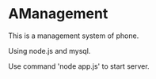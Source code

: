 # AManagement #

This is a management system of phone.

Using node.js and mysql.

Use command 'node app.js' to start server.
